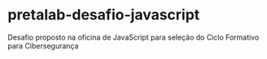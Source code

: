 # pretalab-desafio-javascript
Desafio proposto na oficina de JavaScript para seleção do Ciclo Formativo para Cibersegurança
